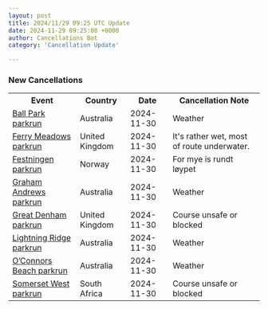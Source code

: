 ```yaml
---
layout: post
title: 2024/11/29 09:25 UTC Update
date: 2024-11-29 09:25:08 +0000
author: Cancellations Bot
category: 'Cancellation Update'

---
```


<h3>New Cancellations</h3>
<div class='hscrollable'>
<table style='width: 100%'>
    <tr>
        <th>Event</th>
        <th>Country</th>
        <th>Date</th>
        <th>Cancellation Note</th>
    </tr>
    <tr>
        <td><a href="https://www.parkrun.com.au/ballpark">Ball Park parkrun</a></td>
        <td>Australia</td>
        <td>2024-11-30</td>
        <td>Weather</td>
    </tr>
    <tr>
        <td><a href="https://www.parkrun.org.uk/ferrymeadows">Ferry Meadows parkrun</a></td>
        <td>United Kingdom</td>
        <td>2024-11-30</td>
        <td>It's rather wet, most of route underwater.</td>
    </tr>
    <tr>
        <td><a href="https://www.parkrun.no/festningen">Festningen parkrun</a></td>
        <td>Norway</td>
        <td>2024-11-30</td>
        <td>For mye is rundt løypet</td>
    </tr>
    <tr>
        <td><a href="https://www.parkrun.com.au/grahamandrews">Graham Andrews parkrun</a></td>
        <td>Australia</td>
        <td>2024-11-30</td>
        <td>Weather</td>
    </tr>
    <tr>
        <td><a href="https://www.parkrun.org.uk/greatdenham">Great Denham parkrun</a></td>
        <td>United Kingdom</td>
        <td>2024-11-30</td>
        <td>Course unsafe or blocked</td>
    </tr>
    <tr>
        <td><a href="https://www.parkrun.com.au/lightningridge">Lightning Ridge parkrun</a></td>
        <td>Australia</td>
        <td>2024-11-30</td>
        <td>Weather</td>
    </tr>
    <tr>
        <td><a href="https://www.parkrun.com.au/oconnorsbeach">O’Connors Beach parkrun</a></td>
        <td>Australia</td>
        <td>2024-11-30</td>
        <td>Weather</td>
    </tr>
    <tr>
        <td><a href="https://www.parkrun.co.za/somersetwest">Somerset West parkrun</a></td>
        <td>South Africa</td>
        <td>2024-11-30</td>
        <td>Course unsafe or blocked</td>
    </tr>
</table>
</div>
